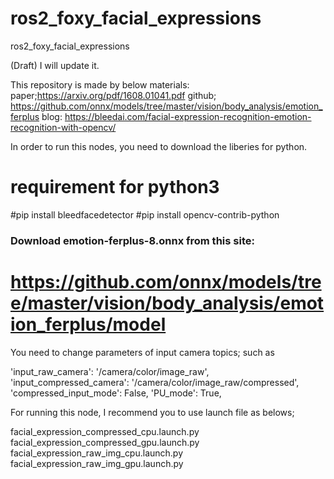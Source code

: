 # ros2_foxy_facial_expressions
ros2_foxy_facial_expressions

(Draft)   I will update it.


This repository is made by below materials:
paper;https://arxiv.org/pdf/1608.01041.pdf
github; https://github.com/onnx/models/tree/master/vision/body_analysis/emotion_ferplus
blog: https://bleedai.com/facial-expression-recognition-emotion-recognition-with-opencv/


In order to run this nodes, you need to download the liberies for python.

# requirement for python3
#pip install bleedfacedetector
#pip install opencv-contrib-python
### Download emotion-ferplus-8.onnx from this site:
# https://github.com/onnx/models/tree/master/vision/body_analysis/emotion_ferplus/model


You need to change parameters of input camera topics; such as

'input_raw_camera': '/camera/color/image_raw', 
'input_compressed_camera': '/camera/color/image_raw/compressed',
'compressed_input_mode': False,
'PU_mode': True,
            
            
For running this node, I recommend you to use launch file as belows;
            
facial_expression_compressed_cpu.launch.py
facial_expression_compressed_gpu.launch.py
facial_expression_raw_img_cpu.launch.py
facial_expression_raw_img_gpu.launch.py

